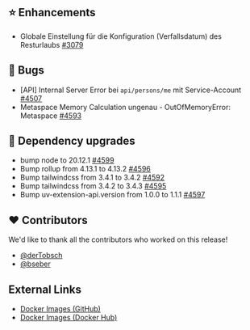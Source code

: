 ## ⭐ Enhancements

- Globale Einstellung für die Konfiguration (Verfallsdatum) des Resturlaubs [#3079](https://github.com/urlaubsverwaltung/urlaubsverwaltung/issues/3079)

## 🐞 Bugs

- [API] Internal Server Error bei `api/persons/me` mit Service-Account [#4507](https://github.com/urlaubsverwaltung/urlaubsverwaltung/issues/4507)
- Metaspace Memory Calculation ungenau - OutOfMemoryError: Metaspace [#4593](https://github.com/urlaubsverwaltung/urlaubsverwaltung/issues/4593)

## 🔨 Dependency upgrades

- bump node to 20.12.1 [#4599](https://github.com/urlaubsverwaltung/urlaubsverwaltung/pull/4599)
- Bump rollup from 4.13.1 to 4.13.2 [#4596](https://github.com/urlaubsverwaltung/urlaubsverwaltung/pull/4596)
- Bump tailwindcss from 3.4.1 to 3.4.2 [#4592](https://github.com/urlaubsverwaltung/urlaubsverwaltung/pull/4592)
- Bump tailwindcss from 3.4.2 to 3.4.3 [#4595](https://github.com/urlaubsverwaltung/urlaubsverwaltung/pull/4595)
- Bump uv-extension-api.version from 1.0.0 to 1.1.1 [#4597](https://github.com/urlaubsverwaltung/urlaubsverwaltung/pull/4597)

## ❤️ Contributors

We'd like to thank all the contributors who worked on this release!

- [@derTobsch](https://github.com/derTobsch)
- [@bseber](https://github.com/bseber)
## External Links

- [Docker Images (GitHub)](https://github.com/urlaubsverwaltung/urlaubsverwaltung/pkgs/container/urlaubsverwaltung%2Furlaubsverwaltung)
- [Docker Images (Docker Hub)](https://hub.docker.com/r/urlaubsverwaltung/urlaubsverwaltung)
